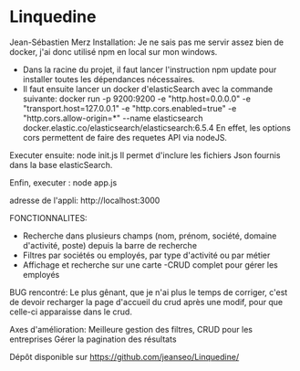 # Linquedine
Jean-Sébastien Merz
Installation:
Je ne sais pas me servir assez bien de docker, j'ai donc utilisé npm en local sur mon windows.
- Dans la racine du projet, il faut lancer l'instruction npm update pour installer toutes les dépendances nécessaires.
- Il faut ensuite lancer un docker d'elasticSearch avec la commande suivante: 
docker run -p 9200:9200 -e "http.host=0.0.0.0" -e "transport.host=127.0.0.1" -e "http.cors.enabled=true" -e "http.cors.allow-origin=*" --name elasticsearch docker.elastic.co/elasticsearch/elasticsearch:6.5.4
En effet, les options cors permettent de faire des requetes API via nodeJS.

Executer ensuite: node init.js
Il permet d'inclure les fichiers Json fournis dans la base elasticSearch.

Enfin, executer : node app.js

adresse de l'appli: http://localhost:3000

FONCTIONNALITES:
- Recherche dans plusieurs champs (nom, prénom, société, domaine d'activité, poste) depuis la barre de recherche
- Filtres par sociétés ou employés, par type d'activité ou par métier
- Affichage et recherche sur une carte
-CRUD complet pour gérer les employés

BUG rencontré:
Le plus gênant, que je n'ai plus le temps de corriger, c'est de devoir recharger la page d'accueil du crud après une modif,
pour que celle-ci apparaisse dans le crud.

Axes d'amélioration:
Meilleure gestion des filtres,
CRUD pour les entreprises
Gérer la pagination des résultats


Dépôt disponible sur https://github.com/jeanseo/Linquedine/
